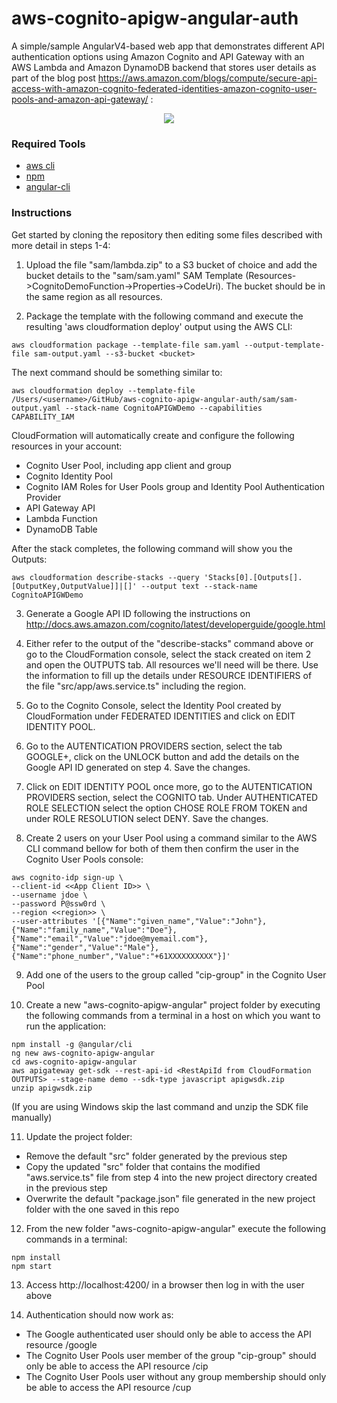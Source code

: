 # aws-cognito-apigw-angular-auth

A simple/sample AngularV4-based web app that demonstrates different API authentication options using Amazon Cognito and API Gateway with an AWS Lambda and Amazon DynamoDB backend that stores user details as part of the blog post https://aws.amazon.com/blogs/compute/secure-api-access-with-amazon-cognito-federated-identities-amazon-cognito-user-pools-and-amazon-api-gateway/ :

<p align="center">
  <img src="https://d2908q01vomqb2.cloudfront.net/1b6453892473a467d07372d45eb05abc2031647a/2017/06/07/image009.png"  />
</p>

### Required Tools

* [aws cli](http://docs.aws.amazon.com/cli/latest/userguide/installing.html)
* [npm](https://www.npmjs.com/)
* [angular-cli](https://github.com/angular/angular-cli)

### Instructions

Get started by cloning the repository then editing some files described with more detail in steps 1-4:

1. Upload the file "sam/lambda.zip" to a S3 bucket of choice and add the bucket details to the "sam/sam.yaml" SAM Template (Resources->CognitoDemoFunction->Properties->CodeUri). The bucket should be in the same region as all resources.

2. Package the template with the following command and execute the resulting 'aws cloudformation deploy' output using the AWS CLI:

```
aws cloudformation package --template-file sam.yaml --output-template-file sam-output.yaml --s3-bucket <bucket>
```

The next command should be something similar to:

```
aws cloudformation deploy --template-file /Users/<username>/GitHub/aws-cognito-apigw-angular-auth/sam/sam-output.yaml --stack-name CognitoAPIGWDemo --capabilities CAPABILITY_IAM
```

CloudFormation will automatically create and configure the following resources in your account:

* Cognito User Pool, including app client and group
* Cognito Identity Pool
* Cognito IAM Roles for User Pools group and Identity Pool Authentication Provider
* API Gateway API
* Lambda Function
* DynamoDB Table

After the stack completes, the following command will show you the Outputs:

```
aws cloudformation describe-stacks --query 'Stacks[0].[Outputs[].[OutputKey,OutputValue]]|[]' --output text --stack-name CognitoAPIGWDemo
```

3. Generate a Google API ID following the instructions on http://docs.aws.amazon.com/cognito/latest/developerguide/google.html 

4. Either refer to the output of the "describe-stacks" command above or go to the CloudFormation console, select the stack created on item 2 and open the OUTPUTS tab. All resources we'll need will be there. Use the information to fill up the details under RESOURCE IDENTIFIERS of the file "src/app/aws.service.ts" including the region.

5. Go to the Cognito Console, select the Identity Pool created by CloudFormation under FEDERATED IDENTITIES and click on EDIT IDENTITY POOL. 

6. Go to the AUTENTICATION PROVIDERS section, select the tab GOOGLE+, click on the UNLOCK button and add the details on the Google API ID generated on step 4. Save the changes.

7. Click on EDIT IDENTITY POOL once more, go to the AUTENTICATION PROVIDERS section, select the COGNITO tab. Under AUTHENTICATED ROLE SELECTION select the option CHOSE ROLE FROM TOKEN and under ROLE RESOLUTION select DENY. Save the changes.

8. Create 2 users on your User Pool using a command similar to the AWS CLI command bellow for both of them then confirm the user in the Cognito User Pools console:

```
aws cognito-idp sign-up \
--client-id <<App Client ID>> \
--username jdoe \
--password P@ssw0rd \
--region <<region>> \
--user-attributes '[{"Name":"given_name","Value":"John"},{"Name":"family_name","Value":"Doe"},{"Name":"email","Value":"jdoe@myemail.com"},{"Name":"gender","Value":"Male"},{"Name":"phone_number","Value":"+61XXXXXXXXXX"}]'
```

9. Add one of the users to the group called "cip-group" in the Cognito User Pool

10. Create a new "aws-cognito-apigw-angular" project folder by executing the following commands from a terminal in a host on which you want to run the application:

```
npm install -g @angular/cli
ng new aws-cognito-apigw-angular
cd aws-cognito-apigw-angular
aws apigateway get-sdk --rest-api-id <RestApiId from CloudFormation OUTPUTS> --stage-name demo --sdk-type javascript apigwsdk.zip
unzip apigwsdk.zip
```

(If you are using Windows skip the last command and unzip the SDK file manually)

11. Update the project folder:

  * Remove the default "src" folder generated by the previous step
  * Copy the updated "src" folder that contains the modified "aws.service.ts" file from step 4 into the new project directory created in the previous step
  * Overwrite the default "package.json" file generated in the new project folder with the one saved in this repo

12. From the new folder "aws-cognito-apigw-angular" execute the following commands in a terminal:

```
npm install 
npm start
```

13. Access http://localhost:4200/ in a browser then log in with the user above

14. Authentication should now work as:

* The Google authenticated user should only be able to access the API resource /google
* The Cognito User Pools user member of the group "cip-group" should only be able to access the API resource /cip
* The Cognito User Pools user without any group membership should only be able to access the API resource /cup


